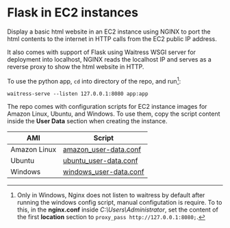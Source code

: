 # Flask in EC2 instances

Display a basic html website in an EC2 instance using NGINX to port the html contents to the internet in HTTP calls from the EC2 public IP address.

It also comes with support of Flask using Waitress WSGI server for deployment into localhost, NGINX reads the localhost IP and serves as a reverse proxy to show the html website in HTTP.

To use the python app, `cd` into directory of the repo, and run[^1]:

```
waitress-serve --listen 127.0.0.1:8080 app:app
```

The repo comes with configuration scripts for EC2 instance images for Amazon Linux, Ubuntu, and Windows. To use them, copy the script content inside the **User Data** section when creating the instance.

| AMI          | Script                                                       |
| ------------ | ------------------------------------------------------------ |
| Amazon Linux | [amazon_user-data.conf](./user-data/amazon-user_data.conf)   |
| Ubuntu       | [ubuntu_user-data.conf](./user-data/ubuntu-user_data.conf)   |
| Windows      | [windows_user-data.conf](./user-data/windows-user_data.conf) |

[^1]: Only in Windows, Nginx does not listen to waitress by default after running the windows config script, manual configutation is require. To to this, in the **nginx.conf** inside *C:\Users\Administrator*, set the content of the first **location** section to `proxy_pass http://127.0.0.1:8080;`.
